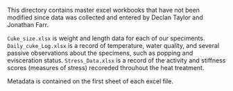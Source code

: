 This directory contains master excel workbooks that have not been modified 
since data was collected and entered by Declan Taylor and Jonathan Farr.

`Cuke_size.xlsx` is weight and length data for each of our speciments.
`Daily_cuke_Log.xlsx` is a record of temperature, water quality, and several
passive observations about the specimens, such as popping and evisceration 
status.
`Stress_Data.xlsx` is a record of the activity and stiffness scores (measures 
of stress) recoreded throuhout the heat treatment.

Metadata is contained on the first sheet of each excel file.